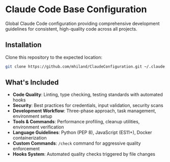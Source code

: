 # Claude Code Base Configuration

Global Claude Code configuration providing comprehensive development guidelines for consistent, high-quality code across all projects.

## Installation

Clone this repository to the expected location:

```bash
git clone https://github.com/mhiland/ClaudeConfiguration.git ~/.claude
```

## What's Included

- **Code Quality**: Linting, type checking, testing standards with automated hooks
- **Security**: Best practices for credentials, input validation, security scans
- **Development Workflow**: Three-phase approach, task management, environment setup
- **Tools & Commands**: Performance profiling, cleanup utilities, environment verification
- **Language Guidelines**: Python (PEP 8), JavaScript (ES11+), Docker containerization
- **Custom Commands**: `/check` command for aggressive quality enforcement
- **Hooks System**: Automated quality checks triggered by file changes

